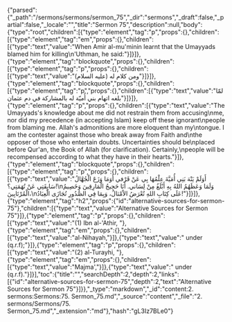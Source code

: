 {"parsed":{"_path":"/sermons/sermons/sermon_75","_dir":"sermons","_draft":false,"_partial":false,"_locale":"","title":"Sermon 75","description":null,"body":{"type":"root","children":[{"type":"element","tag":"p","props":{},"children":[{"type":"element","tag":"em","props":{},"children":[{"type":"text","value":"When Amir al-mu'minin learnt that the Umayyads blamed him for killing\n'Uthman, he said:"}]}]},{"type":"element","tag":"blockquote","props":{},"children":[{"type":"element","tag":"p","props":{},"children":[{"type":"text","value":"ومن كلام له (عليه السلام)"}]}]},{"type":"element","tag":"blockquote","props":{},"children":[{"type":"element","tag":"p","props":{},"children":[{"type":"text","value":"لمّا بلغه اتهام بني أُميّة له بالمشاركة في دم عثمان"}]}]},{"type":"element","tag":"p","props":{},"children":[{"type":"text","value":"The Umayyads's knowledge about me did not restrain them from accusing\nme, nor did my precedence (in accepting Islam) keep off these ignorant\npeople from blaming me. Allah's admonitions are more eloquent than my\ntongue. I am the contester against those who break away from Faith and\nthe opposer of those who entertain doubts. Uncertainties should be\nplaced before Qur'an, the Book of Allah (for clarification). Certainly,\npeople will be recompensed according to what they have in their hearts."}]},{"type":"element","tag":"blockquote","props":{},"children":[{"type":"element","tag":"p","props":{},"children":[{"type":"text","value":"أَوَلَمْ يَنْهَ بَنِي أُمَيَّةَ عِلْمُهَا بِي عَنْ قَرْفي أَوَمَا وَزَعَ الْجُهَّالُ سَابِقَتِي عَنْ تُهَمَتِي؟!\nوَلَمَا وَعَظَهُمُ اللهُ بِهِ أَبْلَغُ مِنْ لِسَاني. أَنَا حَجِيجُ الْمَارِقِينَ وَخَصِيمُ الْمُرْتَابِينَ،\nعَلَى كِتَابِ اللهِ تُعْرَضُ الاْمْثالُ، وَبِمَا فِي الصُّدُورِ تُجَازَى الْعِبَادُ!"}]}]},{"type":"element","tag":"h2","props":{"id":"alternative-sources-for-sermon-75"},"children":[{"type":"text","value":"Alternative Sources for Sermon 75"}]},{"type":"element","tag":"p","props":{},"children":[{"type":"text","value":"(1) Ibn al-'Athir, "},{"type":"element","tag":"em","props":{},"children":[{"type":"text","value":"al-Nihayah,"}]},{"type":"text","value":" under (q.r.f);"}]},{"type":"element","tag":"p","props":{},"children":[{"type":"text","value":"(2) al-Turayhi, "},{"type":"element","tag":"em","props":{},"children":[{"type":"text","value":"Majma',"}]},{"type":"text","value":" under (q.r.f)."}]}],"toc":{"title":"","searchDepth":2,"depth":2,"links":[{"id":"alternative-sources-for-sermon-75","depth":2,"text":"Alternative Sources for Sermon 75"}]}},"_type":"markdown","_id":"content:2. sermons:Sermons:75. Sermon_75.md","_source":"content","_file":"2. sermons/Sermons/75. Sermon_75.md","_extension":"md"},"hash":"gL3Iz7BLe0"}